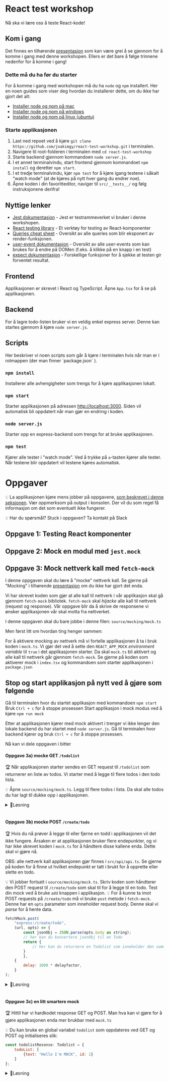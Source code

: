 # React test workshop

Nå ska vi lære oss å teste React-kode!

## Kom i gang

Det finnes en tilhørende [presentasjon](https://joakimgy.github.io/react-test-workshop/#/) som kan være grei å se gjennom for å komme i gang med denne workshopen. Ellers er det bare å følge trinnene nedenfor for å komme i gang!

### Dette må du ha før du starter

For å komme i gang med workshopen må du ha `node` og `npm` installert. Her en noen guides som viser deg hvordan du installerer dette, om du ikke har gjort det alt:

- [Installer node og npm på mac](https://treehouse.github.io/installation-guides/mac/node-mac.html)
- [Installer node og npm på windows](https://phoenixnap.com/kb/install-node-js-npm-on-windows)
- [Installer node og npm på linux (ubuntu)](https://www.digitalocean.com/community/tutorials/how-to-install-node-js-on-ubuntu-18-04)

### Starte applikasjonen

1. Last ned repoet ved å kjøre `git clone https://github.com/joakimgy/react-test-workshop.git` i terminalen.
2. Navigere til root-folderen i terminalen med `cd react-test-workshop`
3. Starte backend gjennom kommandoen `node server.js`.
4. I et annet terminalvindu, start frontend gjennom kommandoet `npm install` og deretter `npm start`.
5. I et tredje terminalvindu, kjør `npm test` for å kjøre igang testene i såkalt "watch mode" (at de kjøres på nytt hver gang du endrer noe).
6. Åpne koden i din favoritteditor, naviger til `src/__tests__/` og følg instruksjonene derifra!

## Nyttige lenker

- [Jest dokumentasjon](https://jestjs.io/docs/en/getting-started) - Jest er testrammeverket vi bruker i denne workshopen.
- [React testing library](https://testing-library.com/docs/react-testing-library/intro) - Et verktøy for testing av React-komponenter
- [Queries cheat sheet](https://testing-library.com/docs/react-testing-library/cheatsheet) - Oversikt av alle queries som blir eksponert av render-funksjonen.
- [user-event dokumentasjon](https://github.com/testing-library/user-event) - Oversikt av alle user-events som kan brukes for å endre på DOMen (f.eks. å klikke på en knapp i en test)
- [expect dokumentasjon](https://jestjs.io/docs/en/expect) - Forskellige funksjoner for å sjekke at testen gir forventet resultat.

## Frontend

Applikasjonen er skrevet i React og TypeScript. Åpne `App.tsx` for å se på applikasjonen.

## Backend

For å lagre todo-listen bruker vi en veldig enkel express server. Denne kan startes gjennom å kjøre `node server.js`.

## Scripts

Her beskriver vi noen scripts som går å kjøre i terminalen hvis når man er i rotmappen (der man finner ´package.json´ ).

### `npm install`

Installerer alle avhengigheter som trengs for å kjøre applikasjonen lokalt.

### `npm start`

Starter applikasjonen på adressen [http://localhost:3000](http://localhost:3000). Siden vil automatisk bli oppdatert når man gjør en endring i koden.

### `node server.js`

Starter opp en express-backend som trengs for at bruke applikasjonen.

### `npm test`

Kjører alle tester i "watch mode". Ved å trykke på `a`-tasten kjører alle tester. Når testene blir oppdatert vil testene kjøres automatisk.


# Oppgaver


💡 La applikasjonen kjøre mens jobber på oppgavene, [som beskrevet i denne seksjonen](#starte-applikasjonen). Vær oppmerksom på output i konsolen. Der vil du som regel få informasjon om det som eventuelt ikke fungerer. 

💡 Har du spørsmål? Stuck i oppgaven? Ta kontakt på Slack


## Oppgave 1: Testing React komponenter

## Oppgave 2: Mock en modul med `jest.mock`

## Oppgave 3: Mock nettverk kall med `fetch-mock`
I denne oppgaven skal du lære å "mocke" nettverk kall. Se gjerne på "Mocking" i tilhørende [presentasjon](https://joakimgy.github.io/react-test-workshop/#/) om du ikke har gjort det enda. 

Vi har skrevet koden som gjør at alle kall til nettverk i vår applikasjon skal gå gjennom `fetch-mock` bibliotek. `fetch-mock` skal *hijacke* alle kall til nettverk (request og response). Vår oppgave blir da å skrive de responsene vi ønsker applikasjonen vår skal motta fra nettverket. 

I denne oppgaven skal du bare jobbe i denne filen: `source/mocking/mock.ts` 

Men først litt om hvordan ting henger sammen: 

For å aktivere mocking av nettverk må vi fortelle applikasjonen å ta i bruk koden i `mock.ts`. 
Vi gjør det ved å sette den `REACT_APP_MOCK` *environment variable* til `true` i det applikasjonen starter. Da skal `mock.ts` bli aktivert og alle kall til nettverk går gjennom `fetch-mock`. Se gjerne på koden som aktiverer mock i `index.tsx` og kommandoen som starter applikasjonen i `package.json`

Stop og start applikasjon på nytt ved å gjøre som følgende
  - 
Gå til terminalen hvor du startet applikasjon med kommandoen `npm start`
Bruk `Ctrl + c` for å stoppe prosessen
Start applikasjon i mock modus ved å kjøre `npm run mock` 

Etter at applikasjonen kjører med mock aktivert i trenger vi ikke lenger den lokale backend du har startet med `node server.js`. Gå til terminalen hvor backend kjører og bruk `Ctrl + c` for å stoppe prosessen. 


Nå kan vi dele oppgaven i bitter

#### Oppgave 3a) mocke GET `/todolist`
🏆 Når applikasjonen starter sendes en GET request til `/todolist` som returnerer en liste av todos. Vi starter med å legge til flere todos i den todo lista.  

💡 Åpne `source/mocking/mock.ts`. Legg til flere todos i lista. Da skal alle todos du har lagt til dukke opp i applikasjonen. 

<details>
  <summary>🚨Løsning</summary>

```js
fetchMock.get(
  "express:/todolist",
  (url) => {
    return {
      todoList: [
          { text: "Hello I'm MOCK", id: 1 },
          { text: "Another mock todo", id: 2 }, 
          { text: "3 todos should be enough", id: 3 }, 
       ],
    };
  },
  {
    delay: 1000 * delayfactor,
  }
);    
```

</details>
<br/>

#### Oppgave 3b) mocke POST `/create/todo`
🏆 Hvis du nå prøver å legge til eller fjerne en todd i applikasjonen vil det ikke fungere. Årsaken er at applikasjonen bruker flere endepunkter, og vi har ikke skrevet koden i `mock.ts` for å håndtere disse kallene enda. Dette skal vi gjøre nå.

OBS: alle nettverk kall applikasjonen gjør finnes i `src/api/api.ts`. Se gjerne på koden for å finne ut hvilket endepunkt er tatt i brukt for å opprette eller slette en todo.

💡 Vi jobber fortsatt i `source/mocking/mock.ts`. Skriv koden som håndterer den POST request til `/create/todo` som skal til for å legge til en todo. Test din mock ved å bruke `add` knappen i applikasjon. 
💡 For å kunne ta imot  POST requests på `/create/todo` må vi bruke `post` metode i `fetch-mock`. Denne har en `opts` parameter som inneholder request body. Denne skal vi *parse* for å hente data. 
```js
fetchMock.post(
    "express:/create/todo",
    (url, opts) => {
        const jsonObj = JSON.parse(opts.body as string);
        // her kan du konvertere jsonObj til en Todo
        return {
            // her kan du returnere en Todolist som inneholder den samme Todo som du fikk i POST request
        }
        },
    {
        delay: 1000 * delayfactor,
    }
);
```

<details>
  <summary>🚨Løsning</summary>

```js
import { Todo } from "../domain/Todo";

fetchMock.post(
    "express:/create/todo",
    (url, opts) => {
        const jsonObj = JSON. parse(opts.body as string);
        const todoToBeCreated: Todo = jsonObj.todo;

        return {
            todoList: [
                {
                    text: todoToBeCreated.text,
                    id: todoToBeCreated.id
                }],
        };
    },
    {
        delay: 1000 * delayfactor,
    }
);
```

</details>
<br/>

#### Oppgave 3c) en litt smartere mock
🏆 Hittil har vi hardkodet response GET og POST. Man hva kan vi gjøre for å gjøre applikasjonen enda mer brukbar med `mock.ts`  

💡 Du kan bruke en global variabel `todolist` som oppdateres ved GET og POST og initialiseres slik: 
```js
const todolistResonse: Todolist = {
    todoList: [
        {text: "Hello I'm MOCK", id: 1}
    ]
};
```
<details>
  <summary>🚨Løsning</summary>

```js
fetchMock.get(
  "express:/todolist",
  (url) => {
    return todolistResonse;
  },
  {
    delay: 1000 * delayfactor,
  }
);    

fetchMock.post(
    "express:/create/todo",
    (url, opts) => {
        const jsonObj = JSON.parse(opts.body as string);
        const todoToBeCreated: Todo = jsonObj.todo;

        todolistResonse.todoList.push({
            text: todoToBeCreated.text,
            id: todoToBeCreated.id
        });

        return todolistResonse;
    },
    {
        delay: 1000 * delayfactor,
    }
);
```

</details>
<br/>

